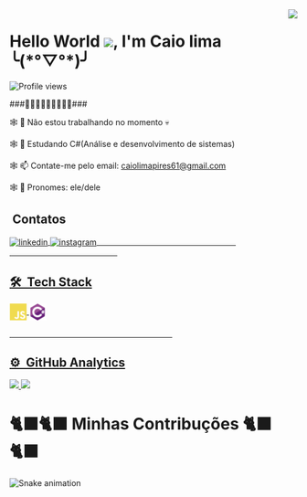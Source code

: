 <img align="right" height="560em" src="https://raw.githubusercontent.com/gist/CaioDeLimaPires/0901ed63b733eefa62cc1a0aac045f9f/raw/f38c3bc4d8437afb48d6b6ae2663ef673e75f090/Template.svg"/>
<h1 align="left">Hello World <img src="https://raw.githubusercontent.com/kaueMarques/kaueMarques/master/hi.gif" height="30px">, I'm Caio lima ╰(*°▽°*)╯</h1>
<p align="left"> <img src="https://komarev.com/ghpvc/?username=CaioDeLimaPires&color=orange" alt="Profile views" /> </p>###👻🎃👻🎃👻🎃👻🎃👻###


🕸️ 💼 Não estou trabalhando no momento 💀

🕸️ 🌱 Estudando C#(Análise e desenvolvimento de sistemas)

🕸️ 📫 Contate-me pelo email: caiolimapires61@gmail.com 

🕸️ 🎃 Pronomes: ele/dele
⠀⠀⠀⠀⠀⠀⠀⠀⠀
⠀⠀⠀⠀⠀⠀⠀⠀⠀
⠀⠀⠀⠀⠀⠀⠀⠀⠀
 ##  &nbsp;Contatos
</a>
<a href="https://linkedin.com/in/caio-de-lima-pires-37321b23b" target="_blank">
  <img align="center" src="https://img.shields.io/badge/-caiodelimapires-05122A?style=flat&logo=linkedin" alt="linkedin"/>
</a>
<a href="https://instagram.com/caiodelimapires" target="_blank">
 <img align="center" src="https://img.shields.io/badge/-caiodelimapires-05122A?style=flat&logo=instagram" alt="instagram"/>⠀⠀⠀⠀⠀
⠀⠀⠀⠀⠀⠀⠀⠀⠀
⠀⠀⠀⠀⠀⠀⠀⠀⠀
⠀⠀⠀⠀⠀⠀⠀⠀⠀
⠀⠀⠀⠀⠀⠀⠀⠀⠀



## 🛠 &nbsp;Tech Stack


  <img align="center" alt="Rafa-Js" height="30" width="30" src="https://raw.githubusercontent.com/devicons/devicon/master/icons/javascript/javascript-plain.svg">
  <img align="center" alt="Rafa-Ts" height="30" width="30" src="https://raw.githubusercontent.com/devicons/devicon/master/icons/csharp/csharp-original.svg">
  
  
  
  ⠀⠀⠀⠀⠀⠀⠀⠀⠀
  ⠀⠀⠀⠀⠀⠀⠀⠀⠀
  ⠀⠀⠀⠀⠀⠀⠀⠀⠀
  
 
 ## ⚙️ &nbsp;GitHub Analytics
 
 <p align="left">
 <img height="180em" src="https://github-readme-stats.vercel.app/api?username=CaioDeLimaPires&show_icons=true&theme=synthwave&include_all_commits=true&count_private=true"/>
  <img height="150em" src="https://github-readme-stats.vercel.app/api/top-langs/?username=CaioDeLimaPires&layout=compact&langs_count=7&theme=synthwave"/>
</p>

  
  
  
  
  


 

</a>
</p>

 <h1 align="left">🐈‍⬛🐈‍⬛ Minhas Contribuções 🐈‍⬛🐈‍⬛</h1>
 
  ![Snake animation](https://github.com/CaioDeLimaPires/CaioDeLimaPire/blob/output/github-contribution-grid-snake.svg)
 
</div>
